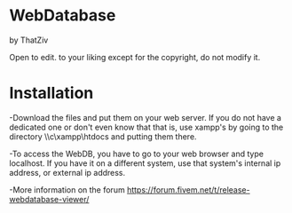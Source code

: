 # WebDatabase
by ThatZiv

Open to edit. to your liking except for the copyright, do not modify it.

# Installation
-Download the files and put them on your web server. If you do not have a dedicated one or don't even know that that is, use xampp's by going to the directory \\<yourpcname>\c\xampp\htdocs and putting them there. 

-To access the WebDB, you have to go to your web browser and type localhost. If you have it on a different system, use that system's internal ip address, or external ip address.

-More information on the forum https://forum.fivem.net/t/release-webdatabase-viewer/
  
 
